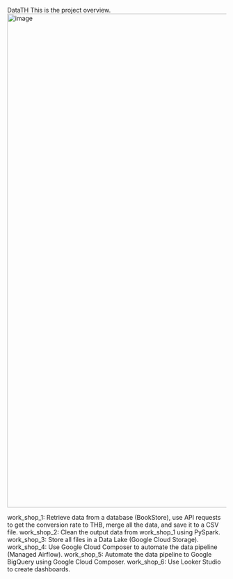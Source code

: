 D a t a T H  This is the project overview.
 <img width="1134" alt="image" src="https://github.com/user-attachments/assets/f3013741-a115-4b0d-8bf1-87f1ded1ea39">

work_shop_1: Retrieve data from a database (BookStore), use API requests to get the conversion rate to THB, merge all the data, and save it to a CSV file.
work_shop_2: Clean the output data from work_shop_1 using PySpark.
work_shop_3: Store all files in a Data Lake (Google Cloud Storage).
work_shop_4: Use Google Cloud Composer to automate the data pipeline (Managed Airflow).
work_shop_5: Automate the data pipeline to Google BigQuery using Google Cloud Composer.
work_shop_6: Use Looker Studio to create dashboards.

